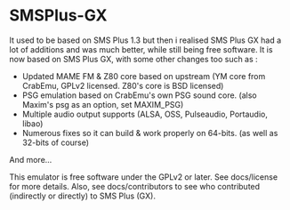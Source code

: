 SMSPlus-GX
==================

It used to be based on SMS Plus 1.3 but then i realised SMS Plus GX had a lot of additions and was much better, while still being free software.
It is now based on SMS Plus GX, with some other changes too such as :
- Updated MAME FM & Z80 core based on upstream (YM core from CrabEmu, GPLv2 licensed. Z80's core is BSD licensed)
- PSG emulation based on CrabEmu's own PSG sound core. (also Maxim's psg as an option, set MAXIM_PSG)
- Multiple audio output supports (ALSA, OSS, Pulseaudio, Portaudio, libao)
- Numerous fixes so it can build & work properly on 64-bits. (as well as 32-bits of course)

And more...

This emulator is free software under the GPLv2 or later. See docs/license for more details.
Also, see docs/contributors to see who contributed (indirectly or directly) to SMS Plus (GX).
